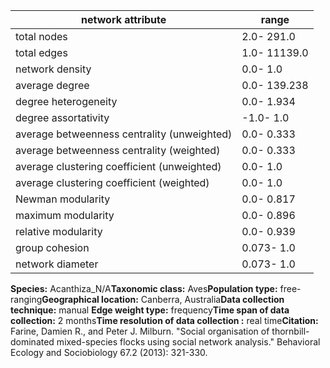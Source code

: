 network attribute|range
---|---
total nodes|2.0- 291.0
total edges|1.0- 11139.0
network density|0.0- 1.0
average degree|0.0- 139.238
degree heterogeneity|0.0- 1.934
degree assortativity|-1.0- 1.0
average betweenness centrality (unweighted)|0.0- 0.333
average betweenness centrality (weighted)|0.0- 0.333
average clustering coefficient (unweighted)|0.0- 1.0
average clustering coefficient (weighted)|0.0- 1.0
Newman modularity|0.0- 0.817
maximum modularity|0.0- 0.896
relative modularity|0.0- 0.939
group cohesion|0.073- 1.0
network diameter|0.073- 1.0
**Species:** Acanthiza_N/A**Taxonomic class:** Aves**Population type:** free-ranging**Geographical location:** Canberra, Australia**Data collection technique:** manual **Edge weight type:** frequency**Time span of data collection:** 2 months**Time resolution of data collection :** real time**Citation:** Farine, Damien R., and Peter J. Milburn. "Social organisation of thornbill-dominated mixed-species flocks using social network analysis." Behavioral Ecology and Sociobiology 67.2 (2013): 321-330.